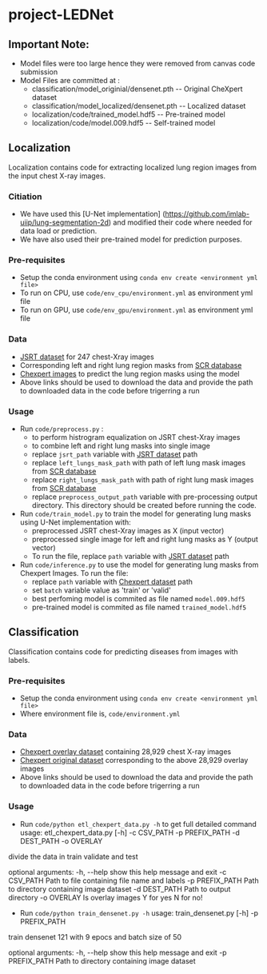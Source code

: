# project-LEDNet

## Important Note:
* Model files were too large hence they were removed from canvas code submission 
* Model Files are committed at : 
    * classification/model_originial/densenet.pth -- Original CheXpert dataset
    * classification/model_localized/densenet.pth -- Localized dataset
    * localization/code/trained_model.hdf5 -- Pre-trained model
    * localization/code/model.009.hdf5 -- Self-trained model

## Localization
Localization contains code for extracting localized lung region images from the input chest X-ray images.

### Citiation
*   We have used this [U-Net implementation] (https://github.com/imlab-uiip/lung-segmentation-2d) and modified their code where needed for data load or prediction.
*   We have also used their pre-trained model for prediction purposes. 
 
### Pre-requisites
*   Setup the conda environment using `conda env create <environment yml file>`
*   To run on CPU, use `code/env_cpu/environment.yml` as environment yml file
*   To run on GPU, use `code/env_gpu/environment.yml` as environment yml file

### Data
*   [JSRT dataset](http://db.jsrt.or.jp/eng.php) for 247 chest-Xray images
*   Corresponding left and right lung region masks from [SCR database](https://www.isi.uu.nl/Research/Databases/SCR/)
*   [Chexpert images](https://stanfordmlgroup.github.io/competitions/chexpert/) to predict the lung region masks using the model
*   Above links should be used to download the data and provide the path to downloaded data in the code before trigerring a run

### Usage
*   Run `code/preprocess.py` :
    * to perform histrogram equalization on JSRT chest-Xray images
    * to combine left and right lung masks into single image
    * replace `jsrt_path` variable with [JSRT dataset](http://db.jsrt.or.jp/eng.php) path
    * replace `left_lungs_mask_path` with path of left lung mask images from [SCR database](https://www.isi.uu.nl/Research/Databases/SCR/)
    * replace `right_lungs_mask_path` with path of right lung mask images from [SCR database](https://www.isi.uu.nl/Research/Databases/SCR/)
    * replace `preprocess_output_path` variable with pre-processing output directory. This directory should be created before running the code.
*   Run `code/train_model.py` to train the model for generating lung masks using U-Net implementation with:
    * preprocessed JSRT chest-Xray images as X (input vector)
    * preprocessed single image for left and right lung masks as Y (output vector)
    * To run the file, replace `path` variable with [JSRT dataset](http://db.jsrt.or.jp/eng.php) path
*   Run `code/inference.py` to use the model for generating lung masks from Chexpert Images. To run the file:
    * replace `path` variable with [Chexpert dataset](https://stanfordmlgroup.github.io/competitions/chexpert/) path
    * set `batch` variable value as 'train' or 'valid'
    * best perfoming model is commited as file named `model.009.hdf5`
    * pre-trained model is commited as file named `trained_model.hdf5`

## Classification
Classification contains code for predicting diseases from images with labels.

### Pre-requisites
*   Setup the conda environment using `conda env create <environment yml file>`
*   Where environment file is, `code/environment.yml`

### Data
*   [Chexpert overlay dataset](https://drive.google.com/open?id=11nQVVnzN3quw2c5cjhAtldHn7YbNFndX) containing 28,929 chest X-ray images
*   [Chexpert original dataset](https://stanfordmlgroup.github.io/competitions/chexpert/) corresponding to the above 28,929 overlay images
*   Above links should be used to download the data and provide the path to downloaded data in the code before trigerring a run

### Usage
*   Run `code/python etl_chexpert_data.py -h` to get full detailed command
usage: etl_chexpert_data.py [-h] -c CSV_PATH -p PREFIX_PATH -d DEST_PATH -o
                            OVERLAY

divide the data in train validate and test

optional arguments:
  -h, --help      show this help message and exit
  -c CSV_PATH     Path to file containing file name and labels
  -p PREFIX_PATH  Path to directory containing image dataset
  -d DEST_PATH    Path to output directory
  -o OVERLAY      Is overlay images Y for yes N for no!

*   Run `code/python train_densenet.py -h`
usage: train_densenet.py [-h] -p PREFIX_PATH

train densenet 121 with 9 epocs and batch size of 50

optional arguments:
  -h, --help      show this help message and exit
  -p PREFIX_PATH  Path to directory containing image dataset

